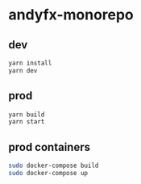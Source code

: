 # andyfx-monorepo

## dev

```sh
yarn install
yarn dev
```

## prod

```sh
yarn build
yarn start
```

## prod containers

```sh
sudo docker-compose build
sudo docker-compose up
```
